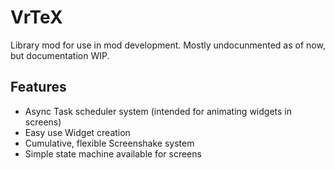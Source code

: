 
VrTeX
=======

Library mod for use in mod development. Mostly undocunmented as of now, but documentation WIP.

## Features
- Async Task scheduler system (intended for animating widgets in screens)
- Easy use Widget creation
- Cumulative, flexible Screenshake system
- Simple state machine available for screens